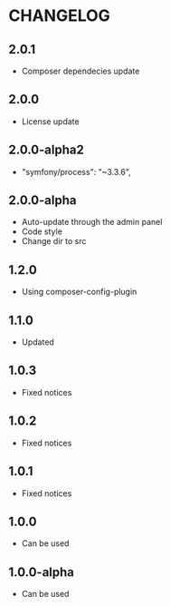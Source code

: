 CHANGELOG
==============

2.0.1
-----------------
 * Composer dependecies update
 
2.0.0
-----------------
 * License update
 
2.0.0-alpha2
-----------------
 * "symfony/process": "~3.3.6",
 
2.0.0-alpha
-----------------
 * Auto-update through the admin panel
 * Code style
 * Change dir to src
 
1.2.0
-----------------
 * Using composer-config-plugin
 
1.1.0
-----------------
  * Updated

1.0.3
-----------------
  * Fixed notices

1.0.2
-----------------
  * Fixed notices

1.0.1
-----------------
  * Fixed notices

1.0.0
-----------------
  * Can be used

1.0.0-alpha
-----------------
  * Can be used
